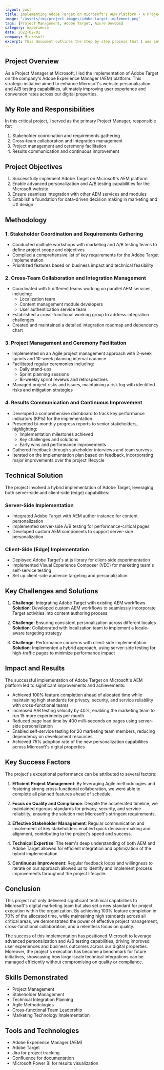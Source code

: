 ```yaml
---
layout: post
title: Implementing Adobe Target on Microsoft's AEM Platform - A Project Management Case Study
image: "/assets/img/project-images/adobe-target-implement.png"
tags: [Project Management, Adobe Target, Azure DevOps]
category: experience
date: 2022-02-01
company: Microsoft
excerpt: This document outlines the step by step process that I was involved and spearheaded to implement Adobe Target in Microsoft's AEM website ecosystem
---
```


## Project Overview

As a Project Manager at Microsoft, I led the implementation of Adobe Target on the company's Adobe Experience Manager (AEM) platform. This strategic initiative aimed to enhance Microsoft's website personalization and A/B testing capabilities, ultimately improving user experience and conversion rates across our digital properties.

## My Role and Responsibilities

In this critical project, I served as the primary Project Manager, responsible for:

1. Stakeholder coordination and requirements gathering
2. Cross-team collaboration and integration management
3. Project management and ceremony facilitation
4. Results communication and continuous improvement

## Project Objectives

1. Successfully implement Adobe Target on Microsoft's AEM platform
2. Enable advanced personalization and A/B testing capabilities for the Microsoft website
3. Ensure seamless integration with other AEM services and modules
4. Establish a foundation for data-driven decision making in marketing and UX design

## Methodology

### 1. Stakeholder Coordination and Requirements Gathering

- Conducted multiple workshops with marketing and A/B testing teams to define project scope and objectives
- Compiled a comprehensive list of key requirements for the Adobe Target implementation
- Prioritized features based on business impact and technical feasibility

### 2. Cross-Team Collaboration and Integration Management

- Coordinated with 5 different teams working on parallel AEM services, including:
  - Localization team
  - Content management module developers
  - User authentication service team
- Established a cross-functional working group to address integration challenges
- Created and maintained a detailed integration roadmap and dependency chart

### 3. Project Management and Ceremony Facilitation

- Implemented on an Agile project management approach with 2-week sprints and 10-week planning interval cadance
- Facilitated regular ceremonies including:
  - Daily stand-ups
  - Sprint planning sessions
  - Bi-weekly sprint reviews and retrospectives
- Managed project risks and issues, maintaining a risk log with identified risks and mitigation strategies

### 4. Results Communication and Continuous Improvement

- Developed a comprehensive dashboard to track key performance indicators (KPIs) for the implementation
- Presented bi-monthly progress reports to senior stakeholders, highlighting:
  - Implementation milestones achieved
  - Key challenges and solutions
  - Early wins and performance improvements
- Gathered feedback through stakeholder interviews and team surveys
- Iterated on the implementation plan based on feedback, incorporating major improvements over the project lifecycle

## Technical Solution

The project involved a hybrid implementation of Adobe Target, leveraging both server-side and client-side (edge) capabilities:

### Server-Side Implementation
- Integrated Adobe Target with AEM author instance for content personalization
- Implemented server-side A/B testing for performance-critical pages
- Developed custom AEM components to support server-side personalization

### Client-Side (Edge) Implementation
- Deployed Adobe Target's at.js library for client-side experimentation
- Implemented Visual Experience Composer (VEC) for marketing team's self-service testing
- Set up client-side audience targeting and personalization

## Key Challenges and Solutions

1. **Challenge**: Integrating Adobe Target with existing AEM workflows
   **Solution**: Developed custom AEM workflows to seamlessly incorporate Target activities into content authoring process

2. **Challenge**: Ensuring consistent personalization across different locales
   **Solution**: Collaborated with localization team to implement a locale-aware targeting strategy

3. **Challenge**: Performance concerns with client-side implementation
   **Solution**: Implemented a hybrid approach, using server-side testing for high-traffic pages to minimize performance impact

## Impact and Results

The successful implementation of Adobe Target on Microsoft's AEM platform led to significant improvements and achievements:

- Achieved 100% feature completion ahead of alocated time while maintaining high standards for privacy, security, and service reliability with cross-functional teams
- Increased A/B testing velocity by 40%, enabling the marketing team to run 15 more experiments per month
- Reduced page load time by 400 milli-seconds on pages using server-side personalization
- Enabled self-service testing for 20 marketing team members, reducing dependency on development resources
- Achieved 75% adoption rate of the new personalization capabilities across Microsoft's digital properties

## Key Success Factors

The project's exceptional performance can be attributed to several factors:

1. **Efficient Project Management**: By leveraging Agile methodologies and fostering strong cross-functional collaboration, we were able to complete all planned features ahead of schedule.

2. **Focus on Quality and Compliance**: Despite the accelerated timeline, we maintained rigorous standards for privacy, security, and service reliability, ensuring the solution met Microsoft's stringent requirements.

3. **Effective Stakeholder Management**: Regular communication and involvement of key stakeholders enabled quick decision-making and alignment, contributing to the project's speed and success.

4. **Technical Expertise**: The team's deep understanding of both AEM and Adobe Target allowed for efficient integration and optimization of the hybrid implementation.

5. **Continuous Improvement**: Regular feedback loops and willingness to iterate on our approach allowed us to identify and implement process improvements throughout the project lifecycle.

## Conclusion

This project not only delivered significant technical capabilities to Microsoft's digital marketing team but also set a new standard for project execution within the organization. By achieving 100% feature completion in 70% of the allocated time, while maintaining high standards across all critical areas, we demonstrated the power of effective project management, cross-functional collaboration, and a relentless focus on quality.

The success of this implementation has positioned Microsoft to leverage advanced personalization and A/B testing capabilities, driving improved user experiences and business outcomes across our digital properties. Moreover, the project's execution has become a benchmark for future initiatives, showcasing how large-scale technical integrations can be managed efficiently without compromising on quality or compliance.


## Skills Demonstrated

- Project Management
- Stakeholder Management
- Technical Integration Planning
- Agile Methodologies
- Cross-functional Team Leadership
- Marketing Technology Implementation

## Tools and Technologies

- Adobe Experience Manager (AEM)
- Adobe Target
- Jira for project tracking
- Confluence for documentation
- Microsoft Power BI for results visualization

